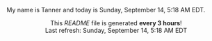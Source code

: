 My name is Tanner and today is Sunday, September 14, 5:18 AM EDT.

<p align="center">This <i>README</i> file is generated <b>every 3 hours</b>!</br>Last refresh: Sunday, September 14, 5:18 AM EDT<br /></p>
